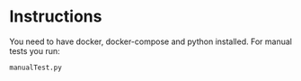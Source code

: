 # Instructions

You need to have docker, docker-compose and python installed. For manual tests you run:

```
manualTest.py
```
